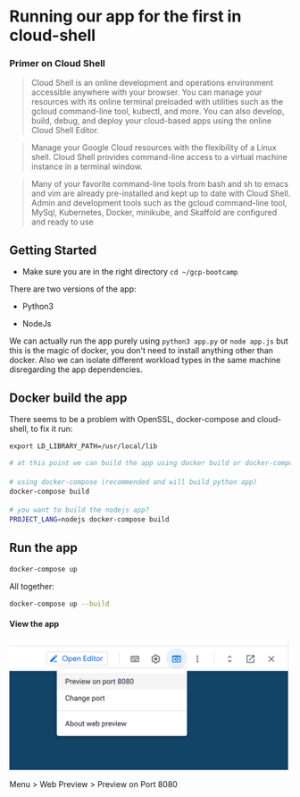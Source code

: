 # Running our app for the first in cloud-shell

### Primer on Cloud Shell

> Cloud Shell is an online development and operations environment accessible anywhere with your browser. You can manage your resources with its online terminal preloaded with utilities such as the gcloud command-line tool, kubectl, and more. You can also develop, build, debug, and deploy your cloud-based apps using the online Cloud Shell Editor.


> Manage your Google Cloud resources with the flexibility of a Linux shell. Cloud Shell provides command-line access to a virtual machine instance in a terminal window.

> Many of your favorite command-line tools from bash and sh to emacs and vim are already pre-installed and kept up to date with Cloud Shell. Admin and development tools such as the gcloud command-line tool, MySql, Kubernetes, Docker, minikube, and Skaffold are configured and ready to use

## Getting Started

- Make sure you are in the right directory `cd ~/gcp-bootcamp`


There are two versions of the app:

- Python3
<walkthrough-editor-open-file filePath="~/gcp-bootcamp/src/python/app.py">
</walkthrough-editor-open-file>


- NodeJs
<walkthrough-editor-open-file filePath="~/gcp-bootcamp/src/nodejs/app.js">
</walkthrough-editor-open-file>


We can actually run the app purely using `python3 app.py` or `node app.js` but this is the magic of docker, you don't need to install anything other than docker. Also we can isolate different workload types in the same machine disregarding the app dependencies.

## Docker build the app

There seems to be a problem with OpenSSL, docker-compose and cloud-shell, to fix it run:

```
export LD_LIBRARY_PATH=/usr/local/lib
```

```bash
# at this point we can build the app using docker build or docker-compose build

# using docker-compose (recommended and will build python app)
docker-compose build

# you want to build the nodejs app?
PROJECT_LANG=nodejs docker-compose build

```


## Run the app

```bash
docker-compose up
```

All together:
```bash
docker-compose up --build
```

#### View the app

![Preview on Port 8080](static/img/preview.png)

Menu > Web Preview > Preview on Port 8080
